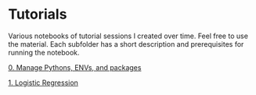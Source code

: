 # Tutorials
Various notebooks of tutorial sessions I created over time. Feel free to use the material. Each subfolder has a short description and prerequisites for running the notebook.

[0. Manage Pythons, ENVs, and packages](https://github.com/dennisbakhuis/Tutorials/tree/master/Python_Conda_Pip_Environments)

[1. Logistic Regression](https://github.com/dennisbakhuis/Tutorials/tree/master/Logistic_Regression)


